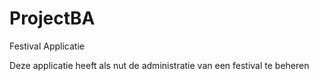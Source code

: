 ProjectBA
=========

Festival Applicatie

Deze applicatie heeft als nut de administratie van een festival te beheren
